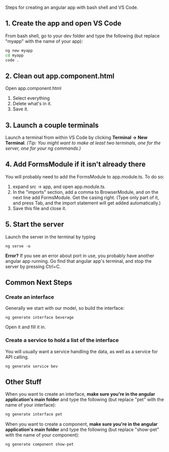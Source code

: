 Steps for creating an angular app with bash shell and VS Code.

## 1. Create the app and open VS Code

From bash shell, go to your dev folder and type the following (but replace "myapp" with the name of your app):

```bash
ng new myapp
cd myapp
code .
```

## 2. Clean out app.component.html
Open app.component.html
1. Select everything
2. Delete what's in it.
3. Save it.

## 3. Launch a couple terminals
Launch a terminal from within VS Code by clicking **Terminal -> New Terminal**. *(Tip: You might want to make at least two terminals, one for the server, one for your ng commands.)*

## 4. Add FormsModule if it isn't already there

You will probably need to add the FormsModule to app.module.ts. To do so:

1. expand src -> app, and open app.module.ts.
2. In the "imports" section, add a comma to BrowserModule, and on the next line add FormsModule. Get the casing right. (Type only part of it, and press Tab, and the import statement will get added automatically.)
3. Save this file and close it.

## 5. Start the server
Launch the server in the terminal by typing

```
ng serve -o
```

**Error?** If you see an error about port in use, you probably have another angular app running. Go find that angular app's terminal, and stop the server by pressing Ctrl+C.

## Common Next Steps

### Create an interface

Generally we start with our model, so build the interface:

```
ng generate interface beverage
```

Open it and fill it in.

### Create a service to hold a list of the interface

You will usually want a service handling the data, as well as a service for API calling.

```
ng generate service bev
```

## Other Stuff

When you want to create an interface, **make sure you're in the angular application's main folder** and type the following (but replace "pet" with the name of your interface):
```bash
ng generate interface pet
```

When you want to create a component, **make sure you're in the angular application's main folder** and type the following (but replace "show-pet" with the name of your component):
```bash
ng generate component show-pet
```

